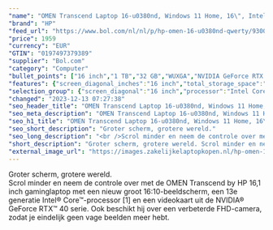 ```yaml
---
"name": "OMEN Transcend Laptop 16-u0380nd, Windows 11 Home, 16\", Intel® Core™ i7, 32GB RAM, 1TB SSD, NVIDIA® GeForce RTX™ 4070, WUXGA, Shadow black"
"brand": "HP"
"feed_url": "https://www.bol.com/nl/nl/p/hp-omen-16-u0380nd-qwerty/9300000153281188"
"price": 1959
"currency": "EUR"
"GTIN": "0197497379389"
"supplier": "Bol.com"
"category": "Computer"
"bullet_points": ["16 inch","1 TB","32 GB","WUXGA","NVIDIA GeForce RTX 4070","Windows"]
"features": {"screen_diagonal_inches":"16 inch","total_storage_space":"1 TB","memory_size":"32 GB","graphics":"WUXGA","graphics_card":"NVIDIA GeForce RTX 4070","operating_system":"Windows"}
"selection_group": {"screen_diagonal":"16 inch","processor":"Intel Core i7","changed_price_past_3_days":false}
"changed": "2023-12-13 07:27:38"
"seo_header_title": "OMEN Transcend Laptop 16-u0380nd, Windows 11 Home, 16\", Intel® Core™ i7, 32GB RAM, 1TB SSD, NVIDIA® GeForce RTX™ 4070, WUXGA, Shadow black"
"seo_meta_description": "OMEN Transcend Laptop 16-u0380nd, Windows 11 Home, 16\", Intel® Core™ i7, 32GB RAM, 1TB SSD, NVIDIA® GeForce RTX™ 4070, WUXGA, Shadow black"
"seo_h1_title": "OMEN Transcend Laptop 16-u0380nd, Windows 11 Home, 16\", Intel® Core™ i7, 32GB RAM, 1TB SSD, NVIDIA® GeForce RTX™ 4070, WUXGA, Shadow black"
"seo_short_description": "Groter scherm, grotere wereld."
"seo_long_description": "<br />Scrol minder en neem de controle over met de OMEN Transcend by HP 16,1 inch gaminglaptop met een nieuw groot 16:10-beeldscherm, een 13e generatie Intel® Core™-processor [1] en een videokaart uit de NVIDIA® GeForce RTX™ 40 serie. Ook beschikt hij over een verbeterde FHD-camera, zodat je eindelijk geen vage beelden meer hebt."
"short_description": "Groter scherm, grotere wereld. Scrol minder en neem de controle over met de OMEN Transcend by HP 16,1 inch gaminglaptop met een nieuw groot 16:10-beeldscherm, een 13e generatie Intel® Core™-processor [1] en een videokaart uit de NVIDIA® GeForce RTX™ 40 serie. Ook beschikt hij over een verbeterde FHD-camera, zodat je eindelijk geen vage beelden meer hebt."
"external_image_url": "https://images.zakelijkelaptopkopen.nl/hp-omen-16-u0380nd-qwerty.webp"
---
```


Groter scherm, grotere wereld. <br />Scrol minder en neem de controle over met de OMEN Transcend by HP 16,1 inch gaminglaptop met een nieuw groot 16:10-beeldscherm, een 13e generatie Intel® Core™-processor [1] en een videokaart uit de NVIDIA® GeForce RTX™ 40 serie. Ook beschikt hij over een verbeterde FHD-camera, zodat je eindelijk geen vage beelden meer hebt.
